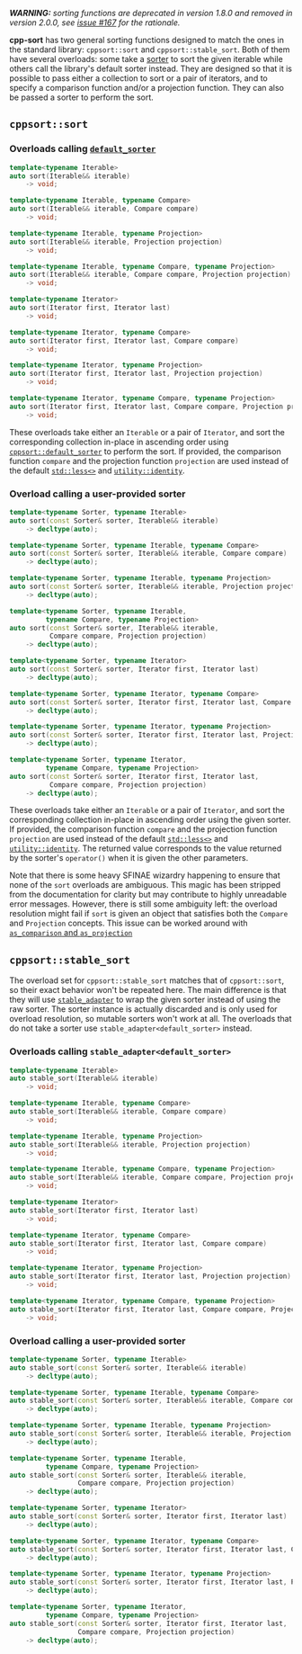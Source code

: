 ***WARNING:** sorting functions are deprecated in version 1.8.0 and removed in version 2.0.0, see [issue #167](https://github.com/Morwenn/cpp-sort/issues/167) for the rationale.*

**cpp-sort** has two general sorting functions designed to match the ones in the standard library: `cppsort::sort` and `cppsort::stable_sort`. Both of them have several overloads: some take a [sorter][sorters] to sort the given iterable while others call the library's default sorter instead. They are designed so that it is possible to pass either a collection to sort or a pair of iterators, and to specify a comparison function and/or a projection function. They can also be passed a sorter to perform the sort.

## `cppsort::sort`

### Overloads calling [`default_sorter`](Sorters#default_sorter)

```cpp
template<typename Iterable>
auto sort(Iterable&& iterable)
    -> void;

template<typename Iterable, typename Compare>
auto sort(Iterable&& iterable, Compare compare)
    -> void;

template<typename Iterable, typename Projection>
auto sort(Iterable&& iterable, Projection projection)
    -> void;

template<typename Iterable, typename Compare, typename Projection>
auto sort(Iterable&& iterable, Compare compare, Projection projection)
    -> void;

template<typename Iterator>
auto sort(Iterator first, Iterator last)
    -> void;

template<typename Iterator, typename Compare>
auto sort(Iterator first, Iterator last, Compare compare)
    -> void;

template<typename Iterator, typename Projection>
auto sort(Iterator first, Iterator last, Projection projection)
    -> void;

template<typename Iterator, typename Compare, typename Projection>
auto sort(Iterator first, Iterator last, Compare compare, Projection projection)
    -> void;
```

These overloads take either an `Iterable` or a pair of `Iterator`, and sort the corresponding collection in-place in ascending order using [`cppsort::default_sorter`](Sorters.md#default_sorter) to perform the sort. If provided, the comparison function `compare` and the projection function `projection` are used instead of the default [`std::less<>`](https://en.cppreference.com/w/cpp/utility/functional/less_void) and [`utility::identity`][utility-identity].

### Overload calling a user-provided sorter

```cpp 
template<typename Sorter, typename Iterable>
auto sort(const Sorter& sorter, Iterable&& iterable)
    -> decltype(auto);

template<typename Sorter, typename Iterable, typename Compare>
auto sort(const Sorter& sorter, Iterable&& iterable, Compare compare)
    -> decltype(auto);

template<typename Sorter, typename Iterable, typename Projection>
auto sort(const Sorter& sorter, Iterable&& iterable, Projection projection)
    -> decltype(auto);

template<typename Sorter, typename Iterable,
         typename Compare, typename Projection>
auto sort(const Sorter& sorter, Iterable&& iterable,
          Compare compare, Projection projection)
    -> decltype(auto);

template<typename Sorter, typename Iterator>
auto sort(const Sorter& sorter, Iterator first, Iterator last)
    -> decltype(auto);

template<typename Sorter, typename Iterator, typename Compare>
auto sort(const Sorter& sorter, Iterator first, Iterator last, Compare compare)
    -> decltype(auto);

template<typename Sorter, typename Iterator, typename Projection>
auto sort(const Sorter& sorter, Iterator first, Iterator last, Projection projection)
    -> decltype(auto);

template<typename Sorter, typename Iterator,
         typename Compare, typename Projection>
auto sort(const Sorter& sorter, Iterator first, Iterator last,
          Compare compare, Projection projection)
    -> decltype(auto);
```

These overloads take either an `Iterable` or a pair of `Iterator`, and sort the corresponding collection in-place in ascending order using the given sorter. If provided, the comparison function `compare` and the projection function `projection` are used instead of the default [`std::less<>`](https://en.cppreference.com/w/cpp/utility/functional/less_void) and [`utility::identity`](Miscellaneous-utilities.md#miscellaneous-function-objects). The returned value corresponds to the value returned by the sorter's `operator()` when it is given the other parameters.

Note that there is some heavy SFINAE wizardry happening to ensure that none of the `sort` overloads are ambiguous. This magic has been stripped from the documentation for clarity but may contribute to highly unreadable error messages. However, there is still some ambiguity left: the overload resolution might fail if `sort` is given an object that satisfies both the `Compare` and `Projection` concepts. This issue can be worked around with [`as_comparison` and `as_projection`](Miscellaneous-utilities.md#as_comparison-and-as_projection)

## `cppsort::stable_sort`

The overload set for `cppsort::stable_sort` matches that of `cppsort::sort`, so their exact behavior won't be repeated here. The main difference is that they will use [`stable_adapter`](Sorter-adapters.md#stable_adapter) to wrap the given sorter instead of using the raw sorter. The sorter instance is actually discarded and is only used for overload resolution, so mutable sorters won't work at all. The overloads that do not take a sorter use `stable_adapter<default_sorter>` instead.

### Overloads calling `stable_adapter<default_sorter>`

```cpp
template<typename Iterable>
auto stable_sort(Iterable&& iterable)
    -> void;

template<typename Iterable, typename Compare>
auto stable_sort(Iterable&& iterable, Compare compare)
    -> void;

template<typename Iterable, typename Projection>
auto stable_sort(Iterable&& iterable, Projection projection)
    -> void;

template<typename Iterable, typename Compare, typename Projection>
auto stable_sort(Iterable&& iterable, Compare compare, Projection projection)
    -> void;

template<typename Iterator>
auto stable_sort(Iterator first, Iterator last)
    -> void;

template<typename Iterator, typename Compare>
auto stable_sort(Iterator first, Iterator last, Compare compare)
    -> void;

template<typename Iterator, typename Projection>
auto stable_sort(Iterator first, Iterator last, Projection projection)
    -> void;

template<typename Iterator, typename Compare, typename Projection>
auto stable_sort(Iterator first, Iterator last, Compare compare, Projection projection)
    -> void;
```

### Overload calling a user-provided sorter

```cpp 
template<typename Sorter, typename Iterable>
auto stable_sort(const Sorter& sorter, Iterable&& iterable)
    -> decltype(auto);

template<typename Sorter, typename Iterable, typename Compare>
auto stable_sort(const Sorter& sorter, Iterable&& iterable, Compare compare)
    -> decltype(auto);

template<typename Sorter, typename Iterable, typename Projection>
auto stable_sort(const Sorter& sorter, Iterable&& iterable, Projection projection)
    -> decltype(auto);

template<typename Sorter, typename Iterable,
         typename Compare, typename Projection>
auto stable_sort(const Sorter& sorter, Iterable&& iterable,
                 Compare compare, Projection projection)
    -> decltype(auto);

template<typename Sorter, typename Iterator>
auto stable_sort(const Sorter& sorter, Iterator first, Iterator last)
    -> decltype(auto);

template<typename Sorter, typename Iterator, typename Compare>
auto stable_sort(const Sorter& sorter, Iterator first, Iterator last, Compare compare)
    -> decltype(auto);

template<typename Sorter, typename Iterator, typename Projection>
auto stable_sort(const Sorter& sorter, Iterator first, Iterator last, Projection projection)
    -> decltype(auto);

template<typename Sorter, typename Iterator,
         typename Compare, typename Projection>
auto stable_sort(const Sorter& sorter, Iterator first, Iterator last,
                 Compare compare, Projection projection)
    -> decltype(auto);
```


  [sorters]: Sorters.md
  [utility-identity]: Miscellaneous-utilities.md#Miscellaneous-function-objects

